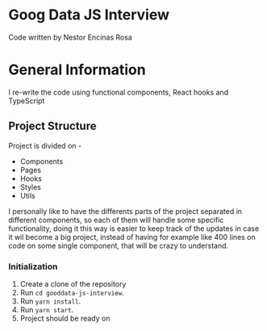 # Goog Data JS Interview

Code written by Nestor Encinas Rosa

# General Information

I re-write the code using functional components, React hooks and TypeScript

## Project Structure

Project is divided on -

- Components
- Pages
- Hooks
- Styles
- Utils

I personally like to have the differents parts of the project separated in different components, so each of them will handle some specific functionality, doing it this way is easier to keep track of the updates in case it wil become a big project, instead of having for example like 400 lines on code on some single component, that will be crazy to understand.

### Initialization

1. Create a clone of the repository
2. Run `cd gooddata-js-interview`.
3. Run `yarn install`.
4. Run `yarn start`.
5. Project should be ready on

